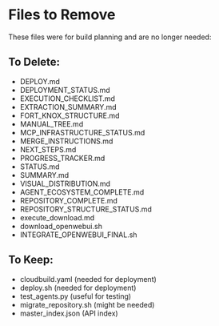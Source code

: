 # Files to Remove

These files were for build planning and are no longer needed:

## To Delete:
- DEPLOY.md
- DEPLOYMENT_STATUS.md  
- EXECUTION_CHECKLIST.md
- EXTRACTION_SUMMARY.md
- FORT_KNOX_STRUCTURE.md
- MANUAL_TREE.md
- MCP_INFRASTRUCTURE_STATUS.md
- MERGE_INSTRUCTIONS.md
- NEXT_STEPS.md
- PROGRESS_TRACKER.md
- STATUS.md
- SUMMARY.md
- VISUAL_DISTRIBUTION.md
- AGENT_ECOSYSTEM_COMPLETE.md
- REPOSITORY_COMPLETE.md
- REPOSITORY_STRUCTURE_STATUS.md
- execute_download.md
- download_openwebui.sh
- INTEGRATE_OPENWEBUI_FINAL.sh

## To Keep:
- cloudbuild.yaml (needed for deployment)
- deploy.sh (needed for deployment)
- test_agents.py (useful for testing)
- migrate_repository.sh (might be needed)
- master_index.json (API index)
